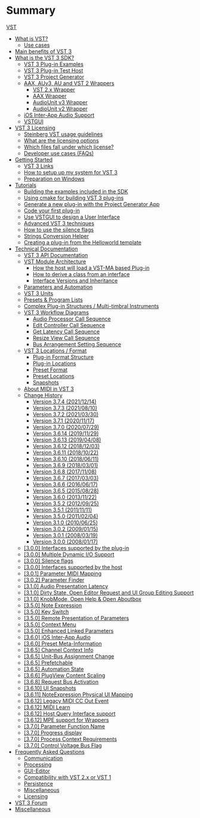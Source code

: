 # Summary

[VST](pages/README.md)

- [What is VST?](pages/What+is+VST/Index.md)
	- [Use cases](pages/What+is+VST/Use+cases.md)
- [Main benefits of VST 3](pages/Main+benefits+of+VST+3/Index.md)
- [What is the VST 3 SDK?](pages/What+is+the+VST+3+SDK/Index.md)
	- [VST 3 Plug-in Examples](pages/What+is+the+VST+3+SDK/Plug-in+Examples.md)
	- [VST 3 Plug-in Test Host](pages/What+is+the+VST+3+SDK/Plug-in+Test+Host.md)
	- [VST 3 Project Generator](pages/What+is+the+VST+3+SDK/Project+Generator.md)
	- [AAX, AUv3, AU and VST 2 Wrappers](pages/What+is+the+VST+3+SDK/Wrappers/Index.md)
		- [VST 2.x Wrapper](pages/What+is+the+VST+3+SDK/Wrappers/VST+2+Wrapper.md)
		- [AAX Wrapper](pages/What+is+the+VST+3+SDK/Wrappers/AAX+Wrapper.md)
		- [AudioUnit v3 Wrapper](pages/What+is+the+VST+3+SDK/Wrappers/AUv3+Wrapper.md)
		- [AudioUnit v2 Wrapper](pages/What+is+the+VST+3+SDK/Wrappers/AUv2+Wrapper.md)
	- [iOS Inter-App Audio Support](pages/What+is+the+VST+3+SDK/iOS+Inter-App+Audio+support.md)
	- [VSTGUI](pages/What+is+the+VST+3+SDK/VSTGUI.md)
- [VST 3 Licensing](pages/VST+3+Licensing/Index.md)
	- [Steinberg VST usage guidelines](pages/VST+3+Licensing/Usage+guidelines.md)
	- [What are the licensing options](pages/VST+3+Licensing/What+are+the+licensing+options.md)
	- [Which files fall under which license?](pages/VST+3+Licensing/Which+files+fall+under+which+license.md)
	- [Developer use cases (FAQs)](pages/VST+3+Licensing/Developer+use+cases.md)
- [Getting Started](pages/Getting+Started/Index.md)
	- [VST 3 Links](pages/Getting+Started/Links.md)
	- [How to setup up my system for VST 3](pages/Getting+Started/How+to+setup+my+system.md)
	- [Preparation on Windows](pages/Getting+Started/Preparation+on+Windows.md)
- [Tutorials](pages/Tutorials/Index.md)
	- [Building the examples included in the SDK](pages/Tutorials/Building+the+examples+included+in+the+SDK.md)
	- [Using cmake for building VST 3 plug-ins](pages/Tutorials/Using+cmake+for+building+plug-ins.md)
	- [Generate a new plug-in with the Project Generator App](pages/Tutorials/Generate+new+plug-in+with+Project+Generator.md)
	- [Code your first plug-in](pages/Tutorials/Code+your+first+plug-in.md)
	- [Use VSTGUI to design a User Interface](pages/Tutorials/Use+VSTGUI+to+design+a+UI.md)
	- [Advanced VST 3 techniques](pages/Tutorials/Advanced+VST+3+techniques.md)
	- [How to use the silence flags](pages/Tutorials/How+to+use+the+silence+flags.md)
	- [Strings Conversion Helper](pages/Tutorials/Strings+Conversion+Helper.md)
	- [Creating a plug-in from the Helloworld template](pages/Tutorials/Creating+a+plug-in+from+the+Helloworld+template.md)
- [Technical Documentation](pages/Technical+Documentation/Index.md)
	- [VST 3 API Documentation](pages/Technical+Documentation/API+Documentation/Index.md)
	- [VST Module Architecture](pages/Technical+Documentation/VST+Module+Architecture/Index.md)
		- [How the host will load a VST-MA based Plug-in](pages/Technical+Documentation/VST+Module+Architecture/Loading.md)
		- [How to derive a class from an interface](pages/Technical+Documentation/VST+Module+Architecture/Derive+From+Interface.md)
		- [Interface Versions and Inheritance](pages/Technical+Documentation/VST+Module+Architecture/Interface+Versions+and+Inheritance.md)
	- [Parameters and Automation](pages/Technical+Documentation/Parameters+Automation/Index.md)
	- [VST 3 Units](pages/Technical+Documentation/VST+3+Units/Index.md)
	- [Presets & Program Lists](pages/Technical+Documentation/Presets+Program+Lists/Index.md)
	- [Complex Plug-in Structures / Multi-timbral Instruments](pages/Technical+Documentation/Complex+Structures/Index.md)
	- [VST 3 Workflow Diagrams](pages/Technical+Documentation/Workflow+Diagrams/Index.md)
		- [Audio Processor Call Sequence](pages/Technical+Documentation/Workflow+Diagrams/Audio+Processor+Call+Sequence.md)
		- [Edit Controller Call Sequence](pages/Technical+Documentation/Workflow+Diagrams/Edit+Controller+Call+Sequence.md)
		- [Get Latency Call Sequence](pages/Technical+Documentation/Workflow+Diagrams/Get+Latency+Call+Sequence.md)
		- [Resize View Call Sequence](pages/Technical+Documentation/Workflow+Diagrams/Resize+View+Call+Sequence.md)
		- [Bus Arrangement Setting Sequence](pages/Technical+Documentation/Workflow+Diagrams/Bus+Arrangement+Setting+Sequence.md)
	- [VST 3 Locations / Format](pages/Technical+Documentation/Locations+Format/Index.md)
		- [Plug-in Format Structure](pages/Technical+Documentation/Locations+Format/Plugin+Format.md)
		- [Plug-in Locations](pages/Technical+Documentation/Locations+Format/Plugin+Locations.md)
		- [Preset Format](pages/Technical+Documentation/Locations+Format/Preset+Format.md)
		- [Preset Locations](pages/Technical+Documentation/Locations+Format/Preset+Locations.md)
		- [Snapshots](pages/Technical+Documentation/Locations+Format/Snapshots.md)
	- [About MIDI in VST 3](pages/Technical+Documentation/About+MIDI/Index.md)
	- [Change History](pages/Technical+Documentation/Change+History/Index.md)
		- [Version 3.7.4 (2021/12/14)](pages/Technical+Documentation/Change+History/Versions/Version+3.7.4.md)
		- [Version 3.7.3 (2021/08/10)](pages/Technical+Documentation/Change+History/Versions/Version+3.7.3.md)
		- [Version 3.7.2 (2021/03/30)](pages/Technical+Documentation/Change+History/Versions/Version+3.7.2.md)
		- [Version 3.7.1 (2020/11/17)](pages/Technical+Documentation/Change+History/Versions/Version+3.7.1.md)
		- [Version 3.7.0 (2020/07/29)](pages/Technical+Documentation/Change+History/Versions/Version+3.7.0.md)
		- [Version 3.6.14 (2019/11/29)](pages/Technical+Documentation/Change+History/Versions/Version+3.6.14.md)
		- [Version 3.6.13 (2019/04/08)](pages/Technical+Documentation/Change+History/Versions/Version+3.6.13.md)
		- [Version 3.6.12 (2018/12/03)](pages/Technical+Documentation/Change+History/Versions/Version+3.6.12.md)
		- [Version 3.6.11 (2018/10/22)](pages/Technical+Documentation/Change+History/Versions/Version+3.6.11.md)
		- [Version 3.6.10 (2018/06/11)](pages/Technical+Documentation/Change+History/Versions/Version+3.6.10.md)
		- [Version 3.6.9 (2018/03/01)](pages/Technical+Documentation/Change+History/Versions/Version+3.6.9.md)
		- [Version 3.6.8 (2017/11/08)](pages/Technical+Documentation/Change+History/Versions/Version+3.6.8.md)
		- [Version 3.6.7 (2017/03/03)](pages/Technical+Documentation/Change+History/Versions/Version+3.6.7.md)
		- [Version 3.6.6 (2016/06/17)](pages/Technical+Documentation/Change+History/Versions/Version+3.6.6.md)
		- [Version 3.6.5 (2015/08/28)](pages/Technical+Documentation/Change+History/Versions/Version+3.6.5.md)
		- [Version 3.6.0 (2013/11/22)](pages/Technical+Documentation/Change+History/Versions/Version+3.6.0.md)
		- [Version 3.5.2 (2012/09/25)](pages/Technical+Documentation/Change+History/Versions/Version+3.5.2.md)
		- [Version 3.5.1 (2011/11/11)](pages/Technical+Documentation/Change+History/Versions/Version+3.5.1.md)
		- [Version 3.5.0 (2011/02/04)](pages/Technical+Documentation/Change+History/Versions/Version+3.5.0.md)
		- [Version 3.1.0 (2010/06/25)](pages/Technical+Documentation/Change+History/Versions/Version+3.1.0.md)
		- [Version 3.0.2 (2009/01/15)](pages/Technical+Documentation/Change+History/Versions/Version+3.0.2.md)
		- [Version 3.0.1 (2008/03/19)](pages/Technical+Documentation/Change+History/Versions/Version+3.0.1.md)
		- [Version 3.0.0 (2008/01/17)](pages/Technical+Documentation/Change+History/Versions/Version+3.0.0.md)
	- [[3.0.0] Interfaces supported by the plug-in](pages/Technical+Documentation/Change+History/3.0.0/Plug+in+Interfaces.md)
	- [[3.0.0] Multiple Dynamic I/O Support](pages/Technical+Documentation/Change+History/3.0.0/Multiple+Dynamic+IO.md)
	- [[3.0.0] Silence flags](pages/Technical+Documentation/Change+History/3.0.0/Silence+flags.md)
	- [[3.0.0] Interfaces supported by the host](pages/Technical+Documentation/Change+History/3.0.0/Host+Interfaces.md)
	- [[3.0.1] Parameter MIDI Mapping](pages/Technical+Documentation/Change+History/3.0.1/IMidiMapping.md)
	- [[3.0.2] Parameter Finder](pages/Technical+Documentation/Change+History/3.0.2/IParameterFinder.md)
	- [[3.1.0] Audio Presentation Latency](pages/Technical+Documentation/Change+History/3.1.0/IAudioPresentationLatency.md)
	- [[3.1.0] Dirty State, Open Editor Request and UI Group Editing Support](pages/Technical+Documentation/Change+History/3.1.0/IComponentHandler2.md)
	- [[3.1.0] KnobMode, Open Help & Open Aboutbox](pages/Technical+Documentation/Change+History/3.1.0/IEditController2.md)
	- [[3.5.0] Note Expression](pages/Technical+Documentation/Change+History/3.5.0/INoteExpressionController.md)
	- [[3.5.0] Key Switch](pages/Technical+Documentation/Change+History/3.5.0/IKeyswitchController.md)
	- [[3.5.0] Remote Presentation of Parameters](pages/Technical+Documentation/Change+History/3.5.0/IXmlRepresentationController.md)
	- [[3.5.0] Context Menu](pages/Technical+Documentation/Change+History/3.5.0/IComponentHandler3.md)
	- [[3.5.0] Enhanced Linked Parameters](pages/Technical+Documentation/Change+History/3.5.0/IEditControllerHostEditing.md)
	- [[3.6.0] iOS Inter-App Audio](pages/Technical+Documentation/Change+History/3.6.0/IAA.md)
	- [[3.6.0] Preset Meta-Information](pages/Technical+Documentation/Change+History/3.6.0/IStreamAttributes.md)
	- [[3.6.5] Channel Context Info](pages/Technical+Documentation/Change+History/3.6.5/IInfoListener.md)
	- [[3.6.5] Unit-Bus Assignment Change](pages/Technical+Documentation/Change+History/3.6.5/IUnitHandler2.md)
	- [[3.6.5] Prefetchable](pages/Technical+Documentation/Change+History/3.6.5/IPrefetchableSupport.md)
	- [[3.6.5] Automation State](pages/Technical+Documentation/Change+History/3.6.5/IAutomationState.md)
	- [[3.6.6] PlugView Content Scaling](pages/Technical+Documentation/Change+History/3.6.6/IPlugViewContentScaleSupport.md)
	- [[3.6.8] Request Bus Activation](pages/Technical+Documentation/Change+History/3.6.8/IComponentHandlerBusActivation.md)
	- [[3.6.10] UI Snapshots](pages/Technical+Documentation/Change+History/3.6.10/UI+Snapshots.md)
	- [[3.6.11] NoteExpression Physical UI Mapping](pages/Technical+Documentation/Change+History/3.6.11/INoteExpressionPhysicalUIMapping.md)
	- [[3.6.12] Legacy MIDI CC Out Event](pages/Technical+Documentation/Change+History/3.6.12/LegacyMIDICCOutEvent.md)
	- [[3.6.12] MIDI Learn](pages/Technical+Documentation/Change+History/3.6.12/IMidiLearn.md)
	- [[3.6.12] Host Query Interface support](pages/Technical+Documentation/Change+History/3.6.12/IPlugInterfaceSupport.md)
	- [[3.6.12] MPE support for Wrappers](pages/Technical+Documentation/Change+History/3.6.12/IVst3WrapperMPESupport.md)
	- [[3.7.0] Parameter Function Name](pages/Technical+Documentation/Change+History/3.7.0/IParameterFunctionName.md)
	- [[3.7.0] Progress display](pages/Technical+Documentation/Change+History/3.7.0/IProgress.md)
	- [[3.7.0] Process Context Requirements](pages/Technical+Documentation/Change+History/3.7.0/IProcessContextRequirements.md)
	- [[3.7.0] Control Voltage Bus Flag](pages/Technical+Documentation/Change+History/3.7.0/Control+Voltage.md)
- [Frequently Asked Questions](pages/FAQ/Index.md)
	- [Communication](pages/FAQ/Communication.md)
	- [Processing](pages/FAQ/Processing.md)
	- [GUI-Editor](pages/FAQ/GUI+Editor.md)
	- [Compatibility with VST 2.x or VST 1](pages/FAQ/Compatibility+with+VST+2.x+or+VST+1.md)
	- [Persistence](pages/FAQ/Persistence.md)
	- [Miscellaneous](pages/FAQ/Miscellaneous.md)
	- [Licensing](pages/FAQ/Licensing.md)
- [VST 3 Forum](pages/Forum/Index.md)
- [Miscellaneous](pages/Miscellaneous/Index.md)
